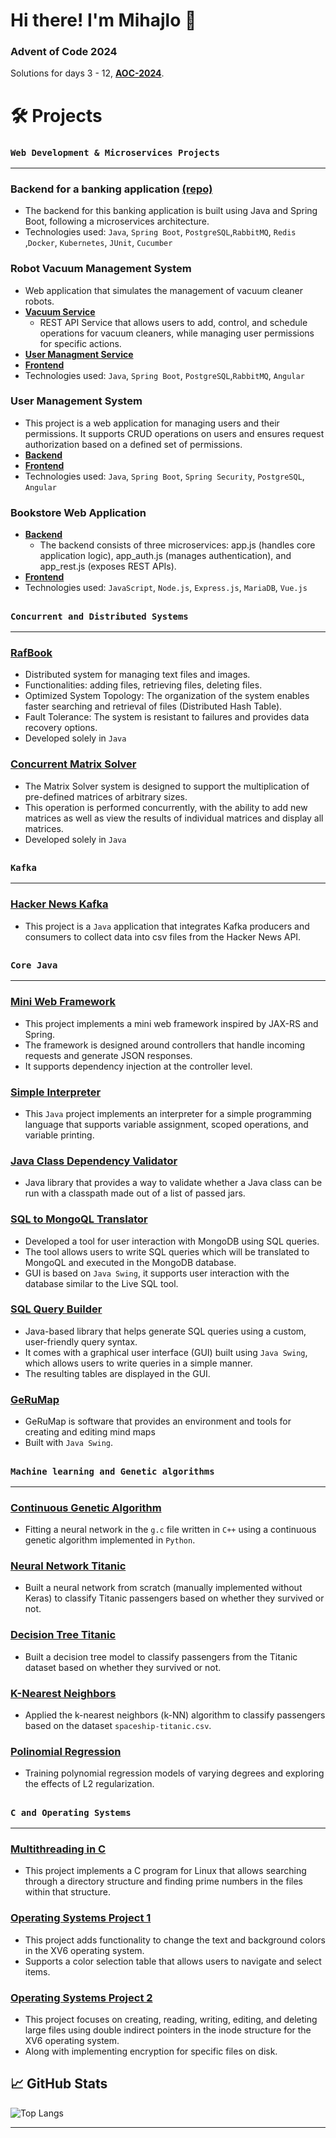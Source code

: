 # Hi there! I'm Mihajlo 👋
### Advent of Code 2024
Solutions for days 3 - 12, [**AOC-2024**](https://github.com/MihajloCumic/AoC-2024).
# 🛠️ Projects
### `Web Development & Microservices Projects`
***
### Backend for a banking application [(repo)](https://github.com/MihajloCumic/Banka-2-Backend)
- The backend for this banking application is built using Java and Spring Boot, following a microservices architecture.
- Technologies used: `Java`, `Spring Boot`, `PostgreSQL`,`RabbitMQ`, `Redis` ,`Docker`, `Kubernetes`, `JUnit`, `Cucumber` 
### Robot Vacuum Management System
- Web application that simulates the management of vacuum cleaner robots.
- [**Vacuum Service**](https://github.com/MihajloCumic/Vacuum-Service)
   - REST API Service that allows users to add, control, and schedule operations for vacuum cleaners, while managing user permissions for specific actions.   
- [**User Managment Service**](https://github.com/MihajloCumic/User-Managment-System)
- [**Frontend**](https://github.com/MihajloCumic/Vacuum-Service-Frontend)
- Technologies used: `Java`, `Spring Boot`, `PostgreSQL`,`RabbitMQ`, `Angular`
### User Management System
- This project is a web application for managing users and their permissions. It supports CRUD operations on users and ensures request authorization based on a defined set of permissions.
- [**Backend**](https://github.com/MihajloCumic/User-Managment-System)
- [**Frontend**](https://github.com/MihajloCumic/User-Mangment-System_Frontend)
- Technologies used: `Java`, `Spring Boot`, `Spring Security`, `PostgreSQL`, `Angular`
### Bookstore Web Application
- [**Backend**](https://github.com/MihajloCumic/BookstoreBackend)
   - The backend consists of three microservices: app.js (handles core application logic), app_auth.js (manages authentication), and app_rest.js (exposes REST APIs).
- [**Frontend**](https://github.com/MihajloCumic/bookstore_vue_frontend)
- Technologies used: `JavaScript`, `Node.js`, `Express.js`, `MariaDB`, `Vue.js`

##
### `Concurrent and Distributed Systems`
***
### [RafBook](https://github.com/MihajloCumic/RafBook)
- Distributed system for managing text files and images.
- Functionalities: adding files, retrieving files, deleting files.
- Optimized System Topology: The organization of the system enables faster searching and retrieval of files (Distributed Hash Table).
- Fault Tolerance: The system is resistant to failures and provides data recovery options.
- Developed solely in `Java`
### [Concurrent Matrix Solver](https://github.com/MihajloCumic/ConcurrentMatrixSolver)
- The Matrix Solver system is designed to support the multiplication of pre-defined matrices of arbitrary sizes.
- This operation is performed concurrently, with the ability to add new matrices as well as view the results of individual matrices and display all matrices.
- Developed solely in `Java`
##
### `Kafka`
***
### [Hacker News Kafka](https://github.com/MihajloCumic/HackerNewsKafka)
- This project is a `Java` application that integrates Kafka producers and consumers to collect data into csv files from the Hacker News API.
##
### `Core Java`
***
### [Mini Web Framework](https://github.com/MihajloCumic/Mini-Web-Framework)
- This project implements a mini web framework inspired by JAX-RS and Spring.
- The framework is designed around controllers that handle incoming requests and generate JSON responses.
- It supports dependency injection at the controller level.
### [Simple Interpreter](https://github.com/MihajloCumic/SimpleInterpeter)
- This `Java` project implements an interpreter for a simple programming language that supports variable assignment, scoped operations, and variable printing.
### [Java Class Dependency Validator](https://github.com/MihajloCumic/ClasspathValidator)
- Java library that provides a way to validate whether a Java class can be run with a classpath made out of a list of passed jars.
### [SQL to MongoQL Translator](https://github.com/MihajloCumic/SQL_To_MongoQL_Translator)
- Developed a tool for user interaction with MongoDB using SQL queries.
- The tool allows users to write SQL queries which will be translated to MongoQL and executed in the MongoDB database.
- GUI is based on `Java Swing`, it supports user interaction with the database similar to the Live SQL tool.
### [SQL Query Builder](https://github.com/MihajloCumic/SQLQueryBuilder)
- Java-based library that helps generate SQL queries using a custom, user-friendly query syntax.
- It comes with a graphical user interface (GUI) built using `Java Swing`, which allows users to write queries in a simple manner.
- The resulting tables are displayed in the GUI.
### [GeRuMap](https://github.com/MihajloCumic/GeRuMap)
- GeRuMap is software that provides an environment and tools for creating and editing mind maps
- Built with `Java Swing`.

##
### `Machine learning and Genetic algorithms`
***
### [Continuous Genetic Algorithm](https://github.com/MihajloCumic/ContinousGeneticAlgorithm)
- Fitting a neural network in the `g.c` file written in `C++` using a continuous genetic algorithm implemented in `Python`.
### [Neural Network Titanic](https://github.com/MihajloCumic/NeuralNetworkTitanic)
- Built a neural network from scratch (manually implemented without Keras) to classify Titanic passengers based on whether they survived or not. 
### [Decision Tree Titanic](https://github.com/MihajloCumic/DecisionTreeTitanic)
- Built a decision tree model to classify passengers from the Titanic dataset based on whether they survived or not. 
### [K-Nearest Neighbors](https://github.com/MihajloCumic/K-NearestNeighbors)
- Applied the k-nearest neighbors (k-NN) algorithm to classify passengers based on the dataset `spaceship-titanic.csv`.
### [Polinomial Regression](https://github.com/MihajloCumic/PolynomialRegression)
- Training polynomial regression models of varying degrees and exploring the effects of L2 regularization.
##
### `C and Operating Systems`
***
### [Multithreading in C](https://github.com/MihajloCumic/MultithreadingInC)
- This project implements a C program for Linux that allows searching through a directory structure and finding prime numbers in the files within that structure.
### [Operating Systems Project 1](https://github.com/MihajloCumic/OperatingSystemsProject1)
- This project adds functionality to change the text and background colors in the XV6 operating system.
- Supports a color selection table that allows users to navigate and select items.
### [Operating Systems Project 2](https://github.com/MihajloCumic/OperatingSystemsProject2)
- This project focuses on creating, reading, writing, editing, and deleting large files using double indirect pointers in the inode structure for the XV6 operating system.
- Along with implementing encryption for specific files on disk.
## 📈 GitHub Stats
![Top Langs](https://github-readme-stats.vercel.app/api/top-langs/?username=MihajloCumic&layout=compact&langs_count=8&theme=dark)
***
